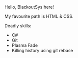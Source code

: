 Hello, BlackoutSys here! 

My favourite path is HTML & CSS.

Deadly skills:
* C#
* Git
* Plasma Fade
* Killing history using git rebase